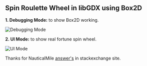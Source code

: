 ## **Spin Roulette Wheel in libGDX using Box2D**

**1. Debugging Mode:** to show Box2D working.

![Debugging Mode](https://media.giphy.com/media/3o7aD37rIAeJJstgCk/giphy.gif)

**2. UI Mode:** to show real fortune spin wheel.

![UI Mode](https://media.giphy.com/media/v1.Y2lkPTc5MGI3NjExODI0NDkxYTIzNGNlNTk3ZGQwNTA4MDFmNjhmMzAyZTJhYjZjNTM1ZSZjdD1n/O0l9hqFDxDpRWbvlNK/giphy.gif)

Thanks for NauticalMile [answer's](https://gamedev.stackexchange.com/questions/72170/how-simulate-the-return-effect-of-the-wheel-of-fortune-needle) in stackexchange site.
